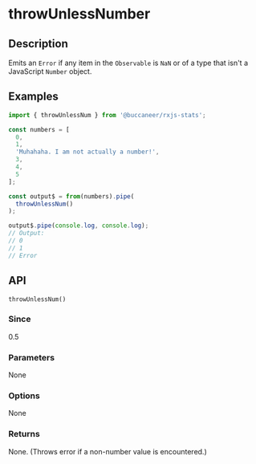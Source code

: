 # throwUnlessNumber

## Description

Emits an `Error` if any item in the `Observable` is `NaN` or of a type that isn't a JavaScript `Number` object.

## Examples

```javascript
import { throwUnlessNum } from '@buccaneer/rxjs-stats';​

const numbers = [
  0,
  1,
  'Muhahaha. I am not actually a number!',
  3,
  4,
  5
];

const output$ = from(numbers).pipe(
  throwUnlessNum()
);

output$.pipe(console.log, console.log);
// Output:
// 0
// 1
// Error
```

## API
```
throwUnlessNum()
```

### Since
0.5

### Parameters
None

### Options
None

### Returns
None. (Throws error if a non-number value is encountered.)

